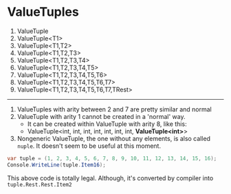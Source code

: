# ValueTuples

1. ValueTuple
1. ValueTuple\<T1>
1. ValueTuple<T1,T2>
1. ValueTuple<T1,T2,T3>
1. ValueTuple<T1,T2,T3,T4>
1. ValueTuple<T1,T2,T3,T4,T5>
1. ValueTuple<T1,T2,T3,T4,T5,T6>
1. ValueTuple<T1,T2,T3,T4,T5,T6,T7>
1. ValueTuple<T1,T2,T3,T4,T5,T6,T7,TRest>

---
1. ValueTuples with arity between 2 and 7 are pretty similar and normal
1. ValueTuple with arity 1 cannot be created in a 'normal' way.
    - It can be created within ValueTuple with arity 8, like this:
    - ValueTuple<int, int, int, int, int, int, int, **ValueTuple\<int>**>
1. Nongeneric ValueTuple, the one without any elements, is also called `nuple`. It doesn't seem to be useful at this moment.

```csharp
var tuple = (1, 2, 3, 4, 5, 6, 7, 8, 9, 10, 11, 12, 13, 14, 15, 16);
Console.WriteLine(tuple.Item16);
```
This above code is totally legal. Although, it's converted by compiler into `tuple.Rest.Rest.Item2` 
